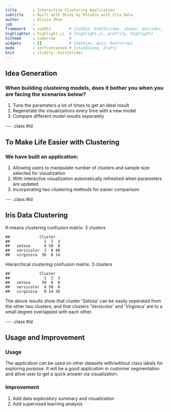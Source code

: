 ```yaml
---
title       : Interactive Clustering Application
subtitle    : Built with Shiny by RStudio with Iris Data
author      : Olivia Zhao
job         : 
framework   : io2012        # {io2012, html5slides, shower, dzslides, ...}
highlighter : highlight.js  # {highlight.js, prettify, highlight}
hitheme     : tomorrow      # 
widgets     : []            # {mathjax, quiz, bootstrap}
mode        : selfcontained # {standalone, draft}
knit        : slidify::knit2slides
---
```


## Idea Generation

### When building clusteirng models, does it bother you when you are facing the scenarios below?

1. Tune the parameters a lot of times to get an ideal result
2. Regenerate the visualizations every time with a new model
3. Compare different model results seperately

--- .class #id 

## To Make Life Easier with Clustering

### We have built an application:

1. Allowing users to manipulate number of clusters and sample size selected for visualization
2. With interactive visualization automatically refreshed when parameters are updated
3. Incorporating two clustering methods for easier comparison

--- .class #id 

## Iris Data Clustering
K-means clustering confusion matrix: 3 clusters

```
##             Cluster
##               1  2  3
##   setosa      0 50  0
##   versicolor  2  0 48
##   virginica  36  0 14
```
Hierarchical clustering confusion matrix: 3 clusters

```
##             Cluster
##               1  2  3
##   setosa     50  0  0
##   versicolor  0 50  0
##   virginica   0 14 36
```
The above results show that cluster 'Setosa' can be easily seperated from the other two clusters, and that clusters 'Versicolor' and 'Virginica' are to a small degree overlapped with each other.

--- .class #id 

## Usage and Improvement

### Usage

The application can be used on other datasets with/without class labels for exploring purpose. It will be a good application in customer segmentation and allow user to get a quick answer via visualization. 

### Improvement

1. Add data exploratory summary and visualization
2. Add supervised learning analysis





